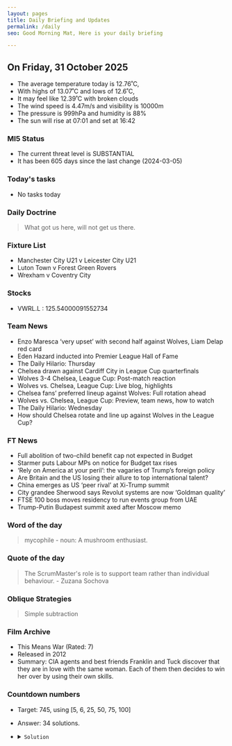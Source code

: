 ```yaml
---
layout: pages
title: Daily Briefing and Updates
permalink: /daily
seo: Good Morning Mat, Here is your daily briefing

---
```


<!-- weather_marker starts -->
## On Friday, 31 October 2025

- The average temperature today is 12.76˚C,
- With highs of 13.07˚C and lows of 12.6˚C,
- It may feel like 12.39˚C with broken clouds
- The wind speed is 4.47m/s and visibility is 10000m
- The pressure is 999hPa and humidity is 88%
- The sun will rise at 07:01 and set at 16:42

<!-- weather_marker ends -->

### MI5 Status
<!-- threat_marker starts -->
- The current threat level is <span class="highlighter">SUBSTANTIAL</span>
- It has been 605 days since the last change (2024-03-05)

<!-- threat_marker ends -->

### Today's tasks
<!-- task_marker starts -->
- No tasks today
<!-- task_marker ends -->

### Daily Doctrine
<!-- doctrine_marker starts -->
> What got us here, will not get us there.
<!-- doctrine_marker ends -->

### Fixture List

<!-- fixture_marker starts -->
- Manchester City U21 v Leicester City U21
- Luton Town v Forest Green Rovers
- Wrexham v Coventry City
<!-- fixture_marker ends -->

### Stocks

<!-- stocks_marker starts -->

- VWRL.L : 125.54000091552734 

<!-- stocks_marker ends -->

### Team News
<!-- news_marker starts -->

- Enzo Maresca ‘very upset’ with second half against Wolves, Liam Delap red card
- Eden Hazard inducted into Premier League Hall of Fame
- The Daily Hilario: Thursday
- Chelsea drawn against Cardiff City in League Cup quarterfinals
- Wolves 3-4 Chelsea, League Cup: Post-match reaction
- Wolves vs. Chelsea, League Cup: Live blog, highlights
- Chelsea fans’ preferred lineup against Wolves: Full rotation ahead
- Wolves vs. Chelsea, League Cup: Preview, team news, how to watch
- The Daily Hilario: Wednesday
- How should Chelsea rotate and line up against Wolves in the League Cup?

<!-- news_marker ends -->

### FT News

<!-- ftnews_marker starts -->

- Full abolition of two-child benefit cap not expected in Budget
- Starmer puts Labour MPs on notice for Budget tax rises
- ‘Rely on America at your peril’: the vagaries of Trump’s foreign policy
- Are Britain and the US losing their allure to top international talent?
- China emerges as US ‘peer rival’ at Xi-Trump summit
- City grandee Sherwood says Revolut systems are now ‘Goldman quality’
- FTSE 100 boss moves residency to run events group from UAE
- Trump-Putin Budapest summit axed after Moscow memo

<!-- ftnews_marker ends -->

### Word of the day

<!-- word_marker starts -->

 > mycophile - noun: A mushroom enthusiast.

<!-- word_marker ends -->

### Quote of the day
<!-- quote_marker starts -->

> The ScrumMaster's role is to support team rather than individual behaviour. - Zuzana Sochova

<!-- quote_marker ends -->

### Oblique Strategies
<!-- eno_marker starts -->
> Simple subtraction

<!-- eno_marker ends -->

### Film Archive

<!-- film_marker starts -->
- This Means War (Rated: 7)
- Released in 2012
- Summary: CIA agents and best friends Franklin and Tuck discover that they are in love with the same woman. Each of them then decides to win her over by using their own skills.
<!-- film_marker ends -->

### Countdown numbers
<!-- game_marker starts -->

- Target: 745, using [5, 6, 25, 50, 75, 100]
- Answer: 34 solutions.

- <details><summary><code>Solution</code></summary>

  Solution: ( 100 + 75 - 50 - 5 ) x 6 + 25

   </details>

<!-- game_marker ends -->
